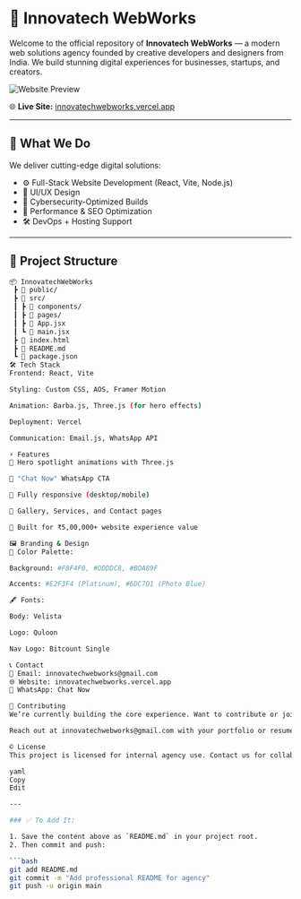 # 🚀 Innovatech WebWorks

Welcome to the official repository of **Innovatech WebWorks** — a modern web solutions agency founded by creative developers and designers from India. We build stunning digital experiences for businesses, startups, and creators.

![Website Preview](https://innovatechwebworks.vercel.app/preview.png) <!-- Optional: Update with actual screenshot -->

🌐 **Live Site:** [innovatechwebworks.vercel.app](https://innovatechwebworks.vercel.app)

---

## 🧩 What We Do

We deliver cutting-edge digital solutions:
- ⚙️ Full-Stack Website Development (React, Vite, Node.js)
- 🎨 UI/UX Design
- 🔐 Cybersecurity-Optimized Builds
- 🚀 Performance & SEO Optimization
- 🛠️ DevOps + Hosting Support

---

## 📁 Project Structure

```bash
📦 InnovatechWebWorks
 ┣ 📂 public/
 ┣ 📂 src/
 ┃ ┣ 📂 components/
 ┃ ┣ 📂 pages/
 ┃ ┣ 📜 App.jsx
 ┃ ┗ 📜 main.jsx
 ┣ 📜 index.html
 ┣ 📜 README.md
 ┗ 📜 package.json
🛠️ Tech Stack
Frontend: React, Vite

Styling: Custom CSS, AOS, Framer Motion

Animation: Barba.js, Three.js (for hero effects)

Deployment: Vercel

Communication: Email.js, WhatsApp API

⚡ Features
🎯 Hero spotlight animations with Three.js

💬 "Chat Now" WhatsApp CTA

📱 Fully responsive (desktop/mobile)

📸 Gallery, Services, and Contact pages

🧠 Built for ₹5,00,000+ website experience value

🖼 Branding & Design
🎨 Color Palette:

Background: #F8F4F0, #DDDDC8, #BOA89F

Accents: #E2F3F4 (Platinum), #6DC7D1 (Photo Blue)

🖋 Fonts:

Body: Velista

Logo: Quloon

Nav Logo: Bitcount Single

📞 Contact
📧 Email: innovatechwebworks@gmail.com
🌐 Website: innovatechwebworks.vercel.app
📱 WhatsApp: Chat Now

🤝 Contributing
We’re currently building the core experience. Want to contribute or join the team?

Reach out at innovatechwebworks@gmail.com with your portfolio or resume.

©️ License
This project is licensed for internal agency use. Contact us for collaboration or licensing requests.

yaml
Copy
Edit

---

### ✅ To Add It:

1. Save the content above as `README.md` in your project root.
2. Then commit and push:

```bash
git add README.md
git commit -m "Add professional README for agency"
git push -u origin main
